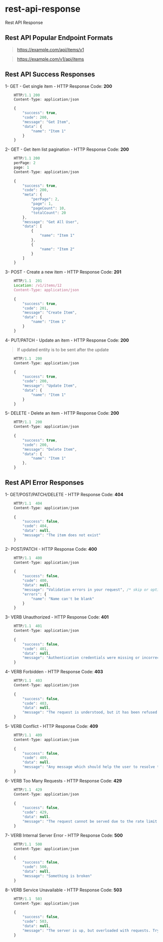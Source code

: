 # rest-api-response
Rest API Response

## Rest API Popular Endpoint Formats

> https://example.com/api/items/v1

> https://example.com/v1/api/items
## Rest API Success Responses

1- GET - Get single item - HTTP Response Code: **200**
```javascript
    HTTP/1.1 200
    Content-Type: application/json

    {
        "success": true,
        "code": 200,
        "message": "Get Item",
        "data": {
            "name": "Item 1"
        }
    }
```
2- GET - Get item list pagination - HTTP Response Code: **200**
```javascript
    HTTP/1.1 200
    perPage: 2
    page: 1
    Content-Type: application/json
    
    {
        "success": true,
        "code": 200,
        "meta": {
            "perPage": 2,
            "page": 1,
            "pageCount": 10,
            "totalCount": 20
        },
        "message": "Get All User",
        "data": [
            {
                "name": "Item 1"
            },
            {
                "name": "Item 2"
            }
        ]
    }
```
3- POST - Create a new item - HTTP Response Code: **201**
```javascript
    HTTP/1.1  201
    Location: /v1/items/12
    Content-Type: application/json
 
    {
        "success": true,
        "code": 201,
        "message": "Create Item",
        "data": {
            "name": "Item 1"
        }
    }
```
4- PUT/PATCH - Update an item - HTTP Response Code: **200** 

> If updated entity is to be sent after the update

```javascript
    HTTP/1.1  200
    Content-Type: application/json
 
    {
        "success": true,
        "code": 200,
        "message": "Update Item",
        "data": {
            "name": "Item 1"
        }
    }
```
5- DELETE - Delete an item - HTTP Response Code: **200**
```javascript
    HTTP/1.1  200
    Content-Type: application/json
 
    {
        "success": true,
        "code": 200,
        "message": "Delete Item",
        "data": {
            "name": "Item 1"
        },
    }
```

## Rest API Error Responses
1- GET/POST/PATCH/DELETE - HTTP Response Code: **404**

```javascript
    HTTP/1.1  404
    Content-Type: application/json
 
    {
        "success": false,
        "code": 404,
        "data": null,
        "message": "The item does not exist"
    }
```
2- POST/PATCH -  HTTP Response Code: **400**
```javascript
    HTTP/1.1  400
    Content-Type: application/json
    
    {
        "success": false,
        "code": 400,
        "data": null,
        "message": "Validation errors in your request", /* skip or optional error message */
        "errors": {
            "name": "Name can't be blank"
        }
    }
```
3- VERB Unauthorized - HTTP Response Code: **401**
```javascript
    HTTP/1.1  401
    Content-Type: application/json
 
    {
        "success": false,
        "code": 401,
        "data": null,
        "message": "Authentication credentials were missing or incorrect"
    }
```
4- VERB Forbidden - HTTP Response Code: **403**
```javascript
    HTTP/1.1  403
    Content-Type: application/json
 
    {
        "success": false,
        "code": 403,
        "data": null,
        "message": "The request is understood, but it has been refused or access is not allowed"
    }
```
5- VERB Conflict - HTTP Response Code: **409**
```javascript
    HTTP/1.1  409
    Content-Type: application/json
 
    {
        "success": false,
        "code": 409,
        "data": null.
        "message": "Any message which should help the user to resolve the conflict"
    }
```
6- VERB Too Many Requests - HTTP Response Code: **429**
```javascript
    HTTP/1.1  429
    Content-Type: application/json
 
    {
        "success": false,
        "code": 429,
        "data": null.
        "message": "The request cannot be served due to the rate limit having been exhausted for the resource"
    }
```
7- VERB Internal Server Error - HTTP Response Code: **500**
```javascript
    HTTP/1.1  500
    Content-Type: application/json
 
    {
        "success": false,
        "code": 500,
        "data": null,
        "message": "Something is broken"
    }
```
8- VERB Service Unavailable - HTTP Response Code: **503**
```javascript
    HTTP/1.1  503
    Content-Type: application/json
 
    {
        "success": false,
        "code": 503,
        "data": null,
        "message": "The server is up, but overloaded with requests. Try again later!"
    }
```
